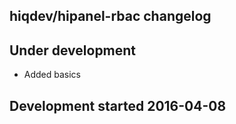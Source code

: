 hiqdev/hipanel-rbac changelog
-----------------------------

## Under development

- Added basics

## Development started 2016-04-08


